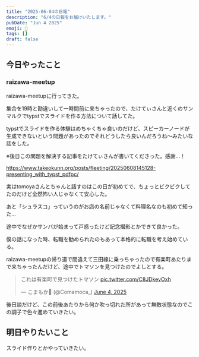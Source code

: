 ```yaml
---
title: "2025-06-04の日報"
description: "6/4の日報をお届けいたします。"
pubDate: "Jun 4 2025"
emoji: 🦊
tags: []
draft: false
---
```


## 今日やったこと

### raizawa-meetup

raizawa-meetupに行ってきた。

集合を19時と勘違いして一時間前に来ちゃったので、たけてぃさんと近くのサンマルクでtypstでスライドを作る方法について話してた。

typstでスライドを作る体験はめちゃくちゃ良いのだけど、スピーカーノードが生成できないという問題があったのでそれどうしたら良いんだろうね〜みたいな話をした。

※後日この問題を解決する記事をたけてぃさんが書いてくださった。感謝...！

https://www.takeokunn.org/posts/fleeting/20250608145128-presenting_with_typst_pdfpc/

実はtomoyaさんとちゃんと話すのはこの日が初めてで、ちょっとビクビクしてたのだけど全然怖い人じゃなくて安心した。

あと「シュラスコ」っていうのがお店の名前じゃなくて料理名なのも初めて知った...

途中でなぜかサンバが始まって戸惑ったけど記念撮影とかできて良かった。

僕の話になった時、転職を勧められたのもあって本格的に転職を考え始めている。

raizawa-meetupの帰り道で間違えて三田線に乗っちゃったので有楽町あたりまで来ちゃったんだけど、途中でトマソンを見つけたのでよしとする。

<blockquote class="twitter-tweet"><p lang="ja" dir="ltr">これは有楽町で見つけたトマソン <a href="https://t.co/C8JDkevOxh">pic.twitter.com/C8JDkevOxh</a></p>&mdash; こまもか🦊 (@Comamoca_) <a href="https://twitter.com/Comamoca_/status/1930293781980688638?ref_src=twsrc%5Etfw">June 4, 2025</a></blockquote> <script async src="https://platform.twitter.com/widgets.js" charset="utf-8"></script>

後日談だけど、この前後あたりから何か吹っ切れた所があって無敵状態なのでこの調子で色々進めていきたい。

## 明日やりたいこと

スライド作りとかやっていきたい。
